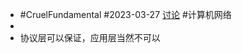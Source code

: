 - #CruelFundamental #2023-03-27 [讨论](https://github.com/CYZH1307/CruelFundamental/tree/main/homework/202303/27) #计算机网络
-
- 协议层可以保证，应用层当然不可以